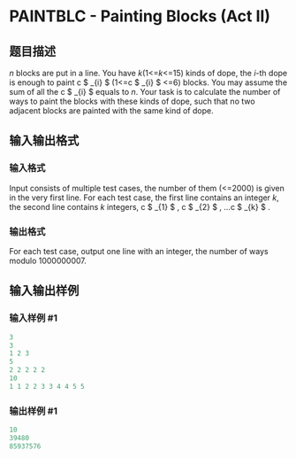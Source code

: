 # PAINTBLC - Painting Blocks (Act II)

## 题目描述

_n_ blocks are put in a line. You have _k_(1<=_k_<=15) kinds of dope, the _i_-th dope is enough to paint c $ _{i} $ (1<=c $ _{i} $ <=6) blocks. You may assume the sum of all the c $ _{i} $ equals to _n_. Your task is to calculate the number of ways to paint the blocks with these kinds of dope, such that no two adjacent blocks are painted with the same kind of dope.

## 输入输出格式

### 输入格式

Input consists of multiple test cases, the number of them (<=2000) is given in the very first line. For each test case, the first line contains an integer _k_, the second line contains _k_ integers, c $ _{1} $ , c $ _{2} $ , ...c $ _{k} $ .

### 输出格式

For each test case, output one line with an integer, the number of ways modulo 1000000007.

## 输入输出样例

### 输入样例 #1

```cpp
3
3
1 2 3
5
2 2 2 2 2
10
1 1 2 2 3 3 4 4 5 5
```


### 输出样例 #1

```cpp
10
39480
85937576
```


